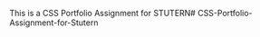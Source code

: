 This is a CSS Portfolio Assignment for STUTERN#   C S S - P o r t f o l i o - A s s i g n m e n t - f o r - S t u t e r n  
 